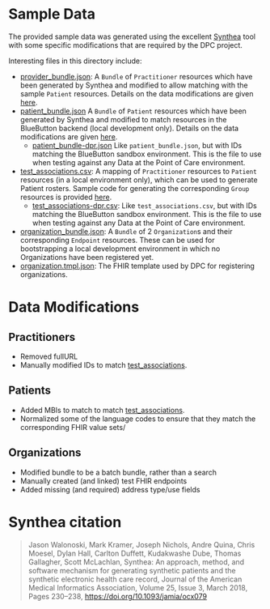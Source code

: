 # Sample Data

The provided sample data was generated using the excellent [Synthea](https://synthea.mitre.org) tool with some specific modifications that are required by the DPC project.

Interesting files in this directory include:

- [provider_bundle.json](./provider_bundle.json): A `Bundle` of `Practitioner` resources which have been generated by Synthea and modified to allow matching with the sample `Patient` resources.
Details on the data modifications are given [here](#practitioners).
- [patient_bundle.json](./patient_bundle.json) A `Bundle` of `Patient` resources which have been generated by Synthea and modified to match resources in the BlueButton backend (local development only).
Details on the data modifications are given [here](#patients).
  - [patient_bundle-dpr.json](./patient_bundle-dpr.json) Like `patient_bundle.json`, but with IDs matching the BlueButton sandbox environment. This is the file to use when testing against any Data at the Point of Care environment.
- [test_associations.csv](./test_associations.csv): A mapping of `Practitioner` resources to `Patient` resources (in a local environment only), which can be used to generate Patient rosters.
Sample code for generating the corresponding `Group` resources is provided [here](https://github.com/CMSgov/dpc-app/blob/main/dpc-attribution/src/test/java/gov/cms/dpc/attribution/scripts/GenerateRosters.java).
  - [test_associations-dpr.csv](./test_associations-dpr.csv): Like `test_associations.csv`, but with IDs matching the BlueButton sandbox environment. This is the file to use when testing against any Data at the Point of Care environment.
- [organization_bundle.json](./organization_bundle.json): A `Bundle` of 2 `Organization`s and their corresponding `Endpoint` resources.
These can be used for bootstrapping a local development environment in which no Organizations have been registered yet.
- [organization.tmpl.json](./organization.tmpl.json): The FHIR template used by DPC for registering organizations.

# Data Modifications 

## Practitioners

- Removed fullURL
- Manually modified IDs to match [test_associations](./test_associations.csv).

## Patients

- Added MBIs to match to match [test_associations](./test_associations.csv).
- Normalized some of the language codes to ensure that they match the corresponding FHIR value sets/

## Organizations

- Modified bundle to be a batch bundle, rather than a search
- Manually created (and linked) test FHIR endpoints
- Added missing (and required) address type/use fields


# Synthea citation

>Jason Walonoski, Mark Kramer, Joseph Nichols, Andre Quina, Chris Moesel, Dylan Hall, Carlton Duffett, Kudakwashe Dube, Thomas Gallagher, Scott McLachlan, Synthea: An approach, method, and software mechanism for generating synthetic patients and the synthetic electronic health care record, Journal of the American Medical Informatics Association, Volume 25, Issue 3, March 2018, Pages 230–238, https://doi.org/10.1093/jamia/ocx079
